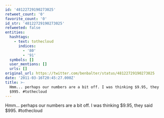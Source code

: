 ```yaml
---
id: '48122729190273025'
retweet_count: '0'
favorite_count: '0'
id_str: '48122729190273025'
retweeted: false
entities:
  hashtags:
    - text: tothecloud
      indices:
        - '80'
        - '91'
  symbols: []
  user_mentions: []
  urls: []
original_url: https://twitter.com/benbalter/status/48122729190273025
date: '2011-03-16T20:45:27.000Z'
title: >-
  Hmm... perhaps our numbers are a bit off. I was thinking $9.95, they said
  $995. #tothecloud
---
```


Hmm... perhaps our numbers are a bit off. I was thinking $9.95, they said $995. #tothecloud